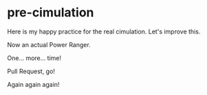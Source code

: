 # pre-cimulation
Here is my happy practice for the real cimulation.
Let's improve this.

Now an actual Power Ranger.

One... more... time!

Pull Request, go!

Again again again!